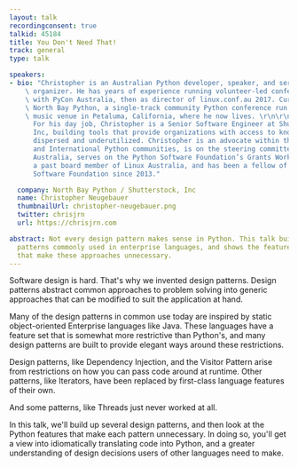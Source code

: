 ```yaml
---
layout: talk
recordingconsent: true
talkid: 45184
title: You Don't Need That!
track: general
type: talk

speakers:
- bio: "Christopher is an Australian Python developer, speaker, and serial conference\
    \ organizer. He has years of experience running volunteer-led conferences, starting\
    \ with PyCon Australia, then as director of linux.conf.au 2017. Currently he leads\
    \ North Bay Python, a single-track community Python conference run out of a live\
    \ music venue in Petaluma, California, where he now lives. \r\n\r\n
      For his day job, Christopher is a Senior Software Engineer at Shutterstock,
      Inc, building tools that provide organizations with access to knowledge that’s
      dispersed and underutilized. Christopher is an advocate within the Australian
      and International Python communities, is on the steering committee for PyCon
      Australia, serves on the Python Software Foundation’s Grants Working Group, is
      a past board member of Linux Australia, and has been a fellow of the Python
      Software Foundation since 2013."

  company: North Bay Python / Shutterstock, Inc
  name: Christopher Neugebauer
  thumbnailUrl: christopher-neugebauer.png
  twitter: chrisjrn
  url: https://chrisjrn.com

abstract: Not every design pattern makes sense in Python. This talk builds up design
  patterns commonly used in enterprise languages, and shows the features in Python
  that make these approaches unnecessary.
---
```

Software design is hard. That's why we invented design patterns. Design patterns abstract common approaches to problem solving into generic approaches that can be modified to suit the application at hand.

Many of the design patterns in common use today are inspired by static object-oriented Enterprise languages like Java. These languages have a feature set that is somewhat more restrictive than Python's, and many design patterns are built to provide elegant ways around these restrictions.

Design patterns, like Dependency Injection, and the Visitor Pattern arise from restrictions on how you can pass code around at runtime. Other patterns, like Iterators, have been replaced by first-class language features of their own.

And some patterns, like Threads just never worked at all.

In this talk, we'll build up several design patterns, and then look at the Python features that make each pattern unnecessary. In doing so, you'll get a view into idiomatically translating code into Python, and a greater understanding of design decisions users of other languages need to make.


